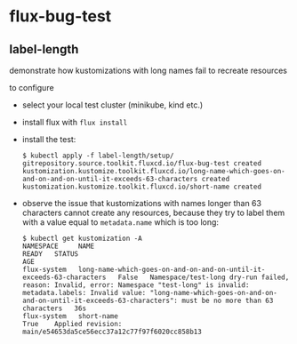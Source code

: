 # flux-bug-test

## label-length

demonstrate how kustomizations with long names fail to recreate resources

to configure

 - select your local test cluster (minikube, kind etc.)
 - install flux with `flux install`
 - install the test:

    ```shell
    $ kubectl apply -f label-length/setup/
    gitrepository.source.toolkit.fluxcd.io/flux-bug-test created
    kustomization.kustomize.toolkit.fluxcd.io/long-name-which-goes-on-and-on-and-on-until-it-exceeds-63-characters created
    kustomization.kustomize.toolkit.fluxcd.io/short-name created
    ```

- observe the issue that kustomizations with names longer than 63 characters cannot create any resources, because they try to label them with a value equal to `metadata.name` which is too long:

    ```shell
    $ kubectl get kustomization -A
    NAMESPACE     NAME                                                                   READY   STATUS                                                                                                                                                                                                                                     AGE
    flux-system   long-name-which-goes-on-and-on-and-on-until-it-exceeds-63-characters   False   Namespace/test-long dry-run failed, reason: Invalid, error: Namespace "test-long" is invalid: metadata.labels: Invalid value: "long-name-which-goes-on-and-on-and-on-until-it-exceeds-63-characters": must be no more than 63 characters   36s
    flux-system   short-name                                                             True    Applied revision: main/e54653da5ce56ecc37a12c77f97f6020cc858b13
    ```



